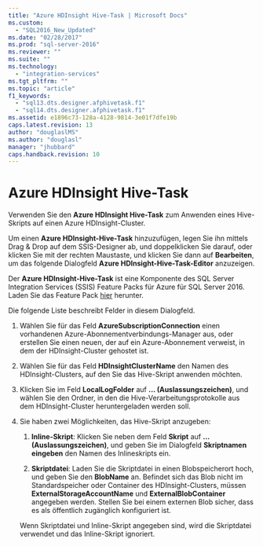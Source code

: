 ```yaml
---
title: "Azure HDInsight Hive-Task | Microsoft Docs"
ms.custom: 
  - "SQL2016_New_Updated"
ms.date: "02/28/2017"
ms.prod: "sql-server-2016"
ms.reviewer: ""
ms.suite: ""
ms.technology: 
  - "integration-services"
ms.tgt_pltfrm: ""
ms.topic: "article"
f1_keywords: 
  - "sql13.dts.designer.afphivetask.f1"
  - "sql14.dts.designer.afphivetask.f1"
ms.assetid: e1896c73-128a-4128-9814-3e01f7dfe19b
caps.latest.revision: 13
author: "douglaslMS"
ms.author: "douglasl"
manager: "jhubbard"
caps.handback.revision: 10
---
```

# Azure HDInsight Hive-Task
  Verwenden Sie den **Azure HDInsight Hive-Task** zum Anwenden eines Hive-Skripts auf einen Azure HDInsight-Cluster.
     
Um einen **Azure HDInsight-Hive-Task** hinzuzufügen, legen Sie ihn mittels Drag & Drop auf dem SSIS-Designer ab, und doppelklicken Sie darauf, oder klicken Sie mit der rechten Maustaste, und klicken Sie dann auf **Bearbeiten**, um das folgende Dialogfeld **Azure HDInsight-Hive-Task-Editor** anzuzeigen.  
  
 Der **Azure HDInsight-Hive-Task** ist eine Komponente des SQL Server Integration Services (SSIS) Feature Packs für Azure für SQL Server 2016. Laden Sie das Feature Pack [hier](http://go.microsoft.com/fwlink/?LinkID=626967) herunter.  
  
 Die folgende Liste beschreibt Felder in diesem Dialogfeld.  
  
1.  Wählen Sie für das Feld **AzureSubscriptionConnection** einen vorhandenen Azure-Abonnementverbindungs-Manager aus, oder erstellen Sie einen neuen, der auf ein Azure-Abonnement verweist, in dem der HDInsight-Cluster gehostet ist.  
  
2.  Wählen Sie für das Feld **HDInsightClusterName** den Namen des HDInsight-Clusters, auf den Sie das Hive-Skript anwenden möchten.  
  
3.  Klicken Sie im Feld **LocalLogFolder** auf **... (Auslassungszeichen)**, und wählen Sie den Ordner, in den die Hive-Verarbeitungsprotokolle aus dem HDInsight-Cluster heruntergeladen werden soll.  
  
4.  Sie haben zwei Möglichkeiten, das Hive-Skript anzugeben:  
  
    1.  **Inline-Skript**: Klicken Sie neben dem Feld **Skript** auf **... (Auslassungszeichen)**, und geben Sie im Dialogfeld **Skriptnamen eingeben** den Namen des Inlineskripts ein.  
  
    2.  **Skriptdatei**: Laden Sie die Skriptdatei in einen Blobspeicherort hoch, und geben Sie den **BlobName** an. Befindet sich das Blob nicht im Standardspeicher oder Container des HDInsight-Clusters, müssen **ExternalStorageAccountName** und **ExternalBlobContainer** angegeben werden. Stellen Sie bei einem externen Blob sicher, dass es als öffentlich zugänglich konfiguriert ist.  
  
     Wenn Skriptdatei und Inline-Skript angegeben sind, wird die Skriptdatei verwendet und das Inline-Skript ignoriert.  
  
  